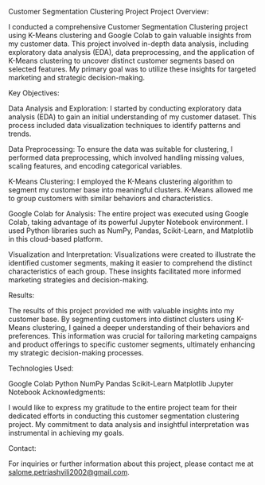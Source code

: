 Customer Segmentation Clustering Project
Project Overview:

I conducted a comprehensive Customer Segmentation Clustering project using K-Means clustering and Google Colab to gain valuable insights from my customer data. This project involved in-depth data analysis, including exploratory data analysis (EDA), data preprocessing, and the application of K-Means clustering to uncover distinct customer segments based on selected features. My primary goal was to utilize these insights for targeted marketing and strategic decision-making.

Key Objectives:

Data Analysis and Exploration: I started by conducting exploratory data analysis (EDA) to gain an initial understanding of my customer dataset. This process included data visualization techniques to identify patterns and trends.

Data Preprocessing: To ensure the data was suitable for clustering, I performed data preprocessing, which involved handling missing values, scaling features, and encoding categorical variables.

K-Means Clustering: I employed the K-Means clustering algorithm to segment my customer base into meaningful clusters. K-Means allowed me to group customers with similar behaviors and characteristics.

Google Colab for Analysis: The entire project was executed using Google Colab, taking advantage of its powerful Jupyter Notebook environment. I used Python libraries such as NumPy, Pandas, Scikit-Learn, and Matplotlib in this cloud-based platform.

Visualization and Interpretation: Visualizations were created to illustrate the identified customer segments, making it easier to comprehend the distinct characteristics of each group. These insights facilitated more informed marketing strategies and decision-making.

Results:

The results of this project provided me with valuable insights into my customer base. By segmenting customers into distinct clusters using K-Means clustering, I gained a deeper understanding of their behaviors and preferences. This information was crucial for tailoring marketing campaigns and product offerings to specific customer segments, ultimately enhancing my strategic decision-making processes.

Technologies Used:

Google Colab
Python
NumPy
Pandas
Scikit-Learn
Matplotlib
Jupyter Notebook
Acknowledgments:

I would like to express my gratitude to the entire project team for their dedicated efforts in conducting this customer segmentation clustering project. My commitment to data analysis and insightful interpretation was instrumental in achieving my goals.

Contact:

For inquiries or further information about this project, please contact me at salome.petriashvili2002@gmail.com.
